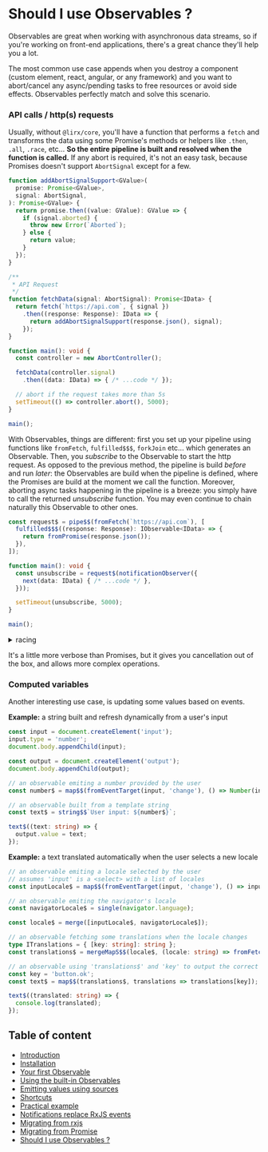 # Should I use Observables ?

Observables are great when working with asynchronous data streams, so if you're working on front-end applications,
there's a great chance  they'll help you a lot.

The most common use case appends when you destroy a component (custom element, react, angular, or any framework)
and you want to abort/cancel any async/pending tasks to free resources or avoid side effects.
Observables perfectly match and solve this scenario.

### API calls / http(s) requests

Usually, without `@lirx/core`, you'll have a function that performs a `fetch`
and transforms the data using some Promise's methods or helpers like `.then`, `.all`, `.race`, etc...
**So the entire pipeline is built and resolved when the function is called.**
If any abort is required, it's not an easy task, because Promises doesn't support `AbortSignal` except for a few.

```ts
function addAbortSignalSupport<GValue>(
  promise: Promise<GValue>,
  signal: AbortSignal,
): Promise<GValue> {
  return promise.then((value: GValue): GValue => {
    if (signal.aborted) {
      throw new Error(`Aborted`);
    } else {
      return value;
    }
  });
}

/**
 * API Request
 */
function fetchData(signal: AbortSignal): Promise<IData> {
  return fetch(`https://api.com`, { signal })
    .then((response: Response): IData => {
      return addAbortSignalSupport(response.json(), signal);
    });
}

function main(): void {
  const controller = new AbortController();

  fetchData(controller.signal)
    .then((data: IData) => { /* ...code */ });

  // abort if the request takes more than 5s
  setTimeout(() => controller.abort(), 5000);
}

main();
```


With Observables, things are different: first you set up your pipeline using functions like
`fromFetch`, `fulfilled$$$`, `forkJoin` etc... which generates an Observable.
Then, you *subscribe* to the Observable to start the http request.
As opposed to the previous method, the pipeline is build *before* and run *later*:
the Observables are build when the pipeline is defined, where the Promises are build at the moment we call the function.
Moreover, aborting async tasks happening in the pipeline is a breeze: you simply have to call the returned *unsubscribe* function.
You may even continue to chain naturally this Observable to other ones.


```ts
const request$ = pipe$$(fromFetch(`https://api.com`), [
  fulfilled$$$((response: Response): IObservable<IData> => {
    return fromPromise(response.json());
  }),
]);

function main(): void {
  const unsubscribe = request$(notificationObserver({
    next(data: IData) { /* ...code */ },
  }));

  setTimeout(unsubscribe, 5000);
}

main();
```

<details>
  <summary>racing</summary>

```ts
const requestWithRace$ = raceWithNotifications(
  request$,
  timeoutWithErrorNotification(5000),
);

function main(): void {
  requestWithRace$(notificationObserver({
    next(data: IData) { /* ...code */ },
  }));
}

main();
```

</details>

It's a little more verbose than Promises, but it gives you cancellation out of the box, and allows more complex operations.

### Computed variables

Another interesting use case, is updating some values based on events.


**Example:** a string built and refresh dynamically from a user's input

```ts
const input = document.createElement('input');
input.type = 'number';
document.body.appendChild(input);

const output = document.createElement('output');
document.body.appendChild(output);

// an observable emiting a number provided by the user
const number$ = map$$(fromEventTarget(input, 'change'), () => Number(input.value));

// an observable built from a template string
const text$ = string$$`User input: ${number$}`;

text$((text: string) => {
  output.value = text;
});
```


**Example:** a text translated automatically when the user selects a new locale

```ts
// an observable emiting a locale selected by the user
// assumes 'input' is a <select> with a list of locales
const inputLocale$ = map$$(fromEventTarget(input, 'change'), () => input.value);

// an observable emiting the navigator's locale
const navigatorLocale$ = single(navigator.language);

const locale$ = merge([inputLocale$, navigatorLocale$]);

// an observable fetching some translations when the locale changes 
type ITranslations = { [key: string]: string };
const translations$ = mergeMapS$$(locale$, (locale: string) => fromFetchJSON<ITranslations>(`https://my-website.com/api/translations/${locale}`));

// an observable using 'translations$' and 'key' to output the correct translation
const key = 'button.ok';
const text$ = map$$(translations$, translations => translations[key]);

text$((translated: string) => {
  console.log(translated);
});
```



## Table of content

- [Introduction](./01-introduction.md)
- [Installation](./02-installation.md)
- [Your first Observable](./03-your-first-observable.md)
- [Using the built-in Observables](./04-using-the-built-in-observables.md)
- [Emitting values using sources](./05-sources.md)
- [Shortcuts](./06-shortcuts.md)
- [Practical example](07-practical-example/07-practical-example.md)
- [Notifications replace RxJS events](./08-notifications.md)
- [Migrating from rxjs](./09-migrating-from-rxjs.md)
- [Migrating from Promise](./10-migrating-from-promise.md)
- [Should I use Observables ?](11-should-i-use-observables.md)
